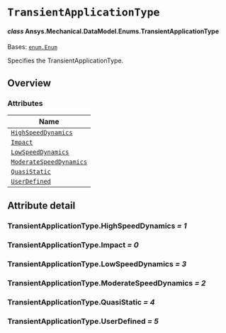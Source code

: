 # `TransientApplicationType`

<a id="ansys.mechanical.stubs.v242.Ansys.Mechanical.DataModel.Enums.TransientApplicationType"></a>

#### *class* Ansys.Mechanical.DataModel.Enums.TransientApplicationType

Bases: [`enum.Enum`](https://docs.python.org/3/library/enum.html#enum.Enum)

Specifies the TransientApplicationType.

<!-- !! processed by numpydoc !! -->

<a id="overview"></a>

## Overview

### Attributes

| Name |
| ---------------------------------------------------------------------------- |
| [`HighSpeedDynamics`](#TransientApplicationType.HighSpeedDynamics) |
| [`Impact`](#TransientApplicationType.Impact) |
| [`LowSpeedDynamics`](#TransientApplicationType.LowSpeedDynamics) |
| [`ModerateSpeedDynamics`](#TransientApplicationType.ModerateSpeedDynamics) |
| [`QuasiStatic`](#TransientApplicationType.QuasiStatic) |
| [`UserDefined`](#TransientApplicationType.UserDefined) |

<a id="attribute-detail"></a>

## Attribute detail

<a id="TransientApplicationType.HighSpeedDynamics"></a>

### TransientApplicationType.HighSpeedDynamics *= 1*

<a id="TransientApplicationType.Impact"></a>

### TransientApplicationType.Impact *= 0*

<a id="TransientApplicationType.LowSpeedDynamics"></a>

### TransientApplicationType.LowSpeedDynamics *= 3*

<a id="TransientApplicationType.ModerateSpeedDynamics"></a>

### TransientApplicationType.ModerateSpeedDynamics *= 2*

<a id="TransientApplicationType.QuasiStatic"></a>

### TransientApplicationType.QuasiStatic *= 4*

<a id="TransientApplicationType.UserDefined"></a>

### TransientApplicationType.UserDefined *= 5*


